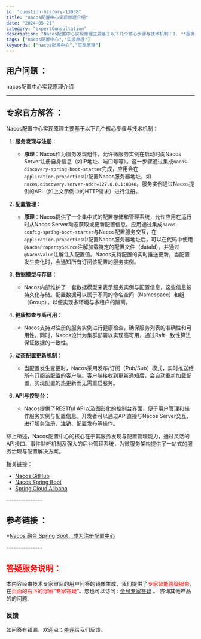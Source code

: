 ```yaml
---
id: "question-history-13958"
title: "nacos配置中心实现原理介绍"
date: "2024-05-21"
category: "expertConsultation"
description: "Nacos配置中心实现原理主要基于以下几个核心步骤与技术机制：1. **服务发现与注册**：   - **原理**：Nacos作为服务发现组件，允许微服务实例在启动时向Nacos Server注册自身信息（如IP地址、端口号等）。这一步骤通过集成`nacos-discovery-spring-boo"
tags: ["nacos配置中心","实现原理"]
keywords: ["nacos配置中心","实现原理"]
---
```


## 用户问题 ： 
 nacos配置中心实现原理介绍  

---------------
## 专家官方解答 ：

Nacos配置中心实现原理主要基于以下几个核心步骤与技术机制：

1. **服务发现与注册**：
   - **原理**：Nacos作为服务发现组件，允许微服务实例在启动时向Nacos Server注册自身信息（如IP地址、端口号等）。这一步骤通过集成`nacos-discovery-spring-boot-starter`完成，应用会在`application.properties`中配置Nacos服务器地址，如`nacos.discovery.server-addr=127.0.0.1:8848`。服务实例通过Nacos提供的API（如上文示例中的HTTP请求）进行注册。
   
2. **配置管理**：
   - **原理**：Nacos提供了一个集中式的配置存储和管理系统，允许应用在运行时从Nacos Server动态获取或更新配置信息。应用通过集成`nacos-config-spring-boot-starter`与Nacos配置服务交互，在`application.properties`中配置Nacos服务器地址后，可以在代码中使用`@NacosPropertySource`注解加载特定的配置文件（dataId），并通过`@NacosValue`注解注入配置值。Nacos支持配置的实时推送更新，当配置发生变化时，会通知所有订阅该配置的服务实例。

3. **数据模型与存储**：
   - Nacos内部维护了一套数据模型来表示服务实例与配置信息，这些信息被持久化存储。配置数据可以属于不同的命名空间（Namespace）和组（Group），以便实现多环境与多租户的隔离。
   
4. **健康检查与高可用**：
   - Nacos支持对注册的服务实例进行健康检查，确保服务列表的准确性和可用性。同时，Nacos设计为集群部署以实现高可用，通过Raft一致性算法保证数据的一致性。

5. **动态配置更新机制**：
   - 当配置发生变更时，Nacos采用发布/订阅（Pub/Sub）模式，实时推送给所有订阅该配置的客户端。客户端接收到更新通知后，会自动重新加载配置，实现配置的热更新而无需重启服务。

6. **API与控制台**：
   - Nacos提供了RESTful API以及图形化的控制台界面，便于用户管理和操作服务实例与配置信息。开发者可以通过API直接与Nacos Server交互，进行服务注册、注销、配置发布等操作。

综上所述，Nacos配置中心的核心在于其服务发现与配置管理能力，通过灵活的API接口、事件监听机制及强大的后台管理系统，为微服务架构提供了一站式的服务治理与配置解决方案。

相关链接：
- [Nacos GitHub](https://github.com/alibaba/nacos)
- [Nacos Spring Boot](https://github.com/nacos-group/nacos-spring-boot-project)
- [Spring Cloud Alibaba](https://github.com/alibaba/spring-cloud-alibaba)


<font color="#949494">---------------</font> 


## 参考链接 ：

*[Nacos 融合 Spring Boot，成为注册配置中心](https://nacos.io/docs/latest/ecology/use-nacos-with-spring-boot)


 <font color="#949494">---------------</font> 
 


## <font color="#FF0000">答疑服务说明：</font> 

本内容经由技术专家审阅的用户问答的镜像生成，我们提供了<font color="#FF0000">专家智能答疑服务</font>，在<font color="#FF0000">页面的右下的浮窗”专家答疑“</font>。您也可以访问 : [全局专家答疑](https://answer.opensource.alibaba.com/docs/intro) 。 咨询其他产品的的问题

### 反馈
如问答有错漏，欢迎点：[差评](https://ai.nacos.io/user/feedbackByEnhancerGradePOJOID?enhancerGradePOJOId=13959)给我们反馈。

